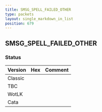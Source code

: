 ```yaml
---
title: SMSG_SPELL_FAILED_OTHER
type: packets
layout: single_markdown_in_list
position: 679
---
```


## SMSG_SPELL_FAILED_OTHER

### Status

Version | Hex | Comment
---------- | ---------- | ---------- 
Classic |  |  
TBC |  |  
WotLK |  |  
Cata |  |  
